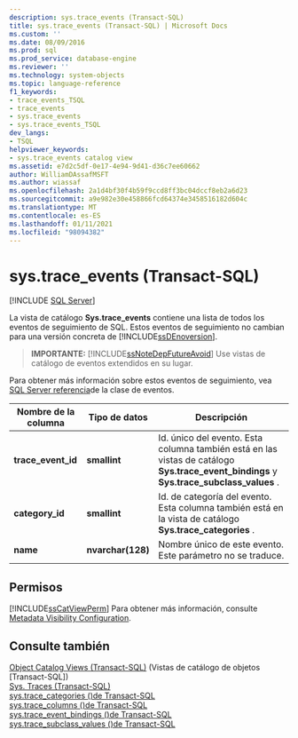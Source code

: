 ```yaml
---
description: sys.trace_events (Transact-SQL)
title: sys.trace_events (Transact-SQL) | Microsoft Docs
ms.custom: ''
ms.date: 08/09/2016
ms.prod: sql
ms.prod_service: database-engine
ms.reviewer: ''
ms.technology: system-objects
ms.topic: language-reference
f1_keywords:
- trace_events_TSQL
- trace_events
- sys.trace_events
- sys.trace_events_TSQL
dev_langs:
- TSQL
helpviewer_keywords:
- sys.trace_events catalog view
ms.assetid: e7d2c5df-0e17-4e94-9d41-d36c7ee60662
author: WilliamDAssafMSFT
ms.author: wiassaf
ms.openlocfilehash: 2a1d4bf30f4b59f9ccd8ff3bc04dccf8eb2a6d23
ms.sourcegitcommit: a9e982e30e458866fcd64374e3458516182d604c
ms.translationtype: MT
ms.contentlocale: es-ES
ms.lasthandoff: 01/11/2021
ms.locfileid: "98094382"
---
```

# <a name="systrace_events-transact-sql"></a>sys.trace_events (Transact-SQL)
[!INCLUDE [SQL Server](../../includes/applies-to-version/sqlserver.md)]

  La vista de catálogo **Sys.trace_events** contiene una lista de todos los eventos de seguimiento de SQL. Estos eventos de seguimiento no cambian para una versión concreta de [!INCLUDE[ssDEnoversion](../../includes/ssdenoversion-md.md)].  
  
> **IMPORTANTE:** [!INCLUDE[ssNoteDepFutureAvoid](../../includes/ssnotedepfutureavoid-md.md)] Use vistas de catálogo de eventos extendidos en su lugar.  
  
 Para obtener más información sobre estos eventos de seguimiento, vea [SQL Server referencia](../../relational-databases/event-classes/sql-server-event-class-reference.md)de la clase de eventos.  
  
  
|Nombre de la columna|Tipo de datos|Descripción|  
|-----------------|---------------|-----------------|  
|**trace_event_id**|**smallint**|Id. único del evento. Esta columna también está en las vistas de catálogo **Sys.trace_event_bindings** y **Sys.trace_subclass_values** .|  
|**category_id**|**smallint**|Id. de categoría del evento. Esta columna también está en la vista de catálogo **Sys.trace_categories** .|  
|**name**|**nvarchar(128)**|Nombre único de este evento. Este parámetro no se traduce.|  
  
## <a name="permissions"></a>Permisos  
 [!INCLUDE[ssCatViewPerm](../../includes/sscatviewperm-md.md)] Para obtener más información, consulte [Metadata Visibility Configuration](../../relational-databases/security/metadata-visibility-configuration.md).  
  
## <a name="see-also"></a>Consulte también  
 [Object Catalog Views &#40;Transact-SQL&#41;](../../relational-databases/system-catalog-views/object-catalog-views-transact-sql.md)  (Vistas de catálogo de objetos [Transact-SQL])  
 [Sys. Traces &#40;Transact-SQL&#41;](../../relational-databases/system-catalog-views/sys-traces-transact-sql.md)   
 [sys.trace_categories &#40;&#41;de Transact-SQL ](../../relational-databases/system-catalog-views/sys-trace-categories-transact-sql.md)   
 [sys.trace_columns &#40;&#41;de Transact-SQL ](../../relational-databases/system-catalog-views/sys-trace-columns-transact-sql.md)   
 [sys.trace_event_bindings &#40;&#41;de Transact-SQL ](../../relational-databases/system-catalog-views/sys-trace-event-bindings-transact-sql.md)   
 [sys.trace_subclass_values &#40;&#41;de Transact-SQL ](../../relational-databases/system-catalog-views/sys-trace-subclass-values-transact-sql.md)  
  
  
